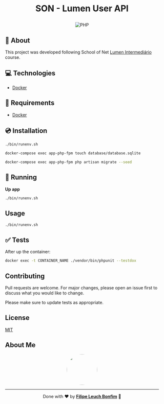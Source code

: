 # <p align="center">SON - Lumen User API</p>

<p align="center">
<img src="https://img.shields.io/badge/php-8.0-green" alt="PHP"/>
</p>

## 💬 About

This project was developed following School of Net [Lumen Intermediário](https://www.schoolofnet.com/curso/php/lumen/lumen-intermediario/3945) course.

## :computer: Technologies

-   [Docker](https://www.docker.com/)

## :scroll: Requirements

-   [Docker](https://www.docker.com/)

## :cd: Installation

```sh
./bin/runenv.sh
```

```sh
docker-compose exec app-php-fpm touch database/database.sqlite
```

```sh
docker-compose exec app-php-fpm php artisan migrate --seed
```

## :runner: Running

**Up app**

```sh
./bin/runenv.sh
```

## Usage

```sh
./bin/runenv.sh
```

## :white_check_mark: Tests

After up the container:

```sh
docker exec -t CONTAINER_NAME ./vendor/bin/phpunit --testdox
```

## Contributing

Pull requests are welcome. For major changes, please open an issue first to discuss what you would like to change.

Please make sure to update tests as appropriate.

## License

[MIT](https://choosealicense.com/licenses/mit/)

## About Me

<p align="center">
    <a style="font-weight: bold" href="https://www.linkedin.com/in/filipe1309/">
    <img style="border-radius:50%" width="100px; "src="https://avatars.githubusercontent.com/u/2081014?s=60&v=4"/>
    </a>
</p>

---

<p align="center">
Done with ♥ by <a style="font-weight: bold" href="https://www.linkedin.com/in/filipe1309/">Filipe Leuch Bonfim</a> 🖖

</p>
